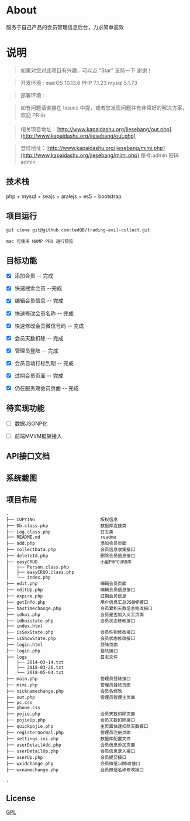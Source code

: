 # About

服务于自己产品的会员管理信息后台，力求简单高效


# 说明

>  如果对您对此项目有兴趣，可以点 "Star" 支持一下 谢谢！

>  开发环境 : macOS 10.13.6  PHP 7.1.23  mysql 5.1.73 

>  部署环境 :

>  如有问题请直接在 Issues 中提，或者您发现问题并有非常好的解决方案，欢迎 PR 👍

>  相关项目地址：[http://www.kapaidashu.org/jiesebang/out.php](http://www.kapaidashu.org/jiesebang/out.php)

>  登陆地址：[http://www.kapaidashu.org/jiesebang/mimi.php](http://www.kapaidashu.org/jiesebang/mimi.php)
   账号:admin 密码 admin

## 技术栈

php + mysql + seajs + aralejs + es5 + bootstrap


## 项目运行


```
git clone git@github.com:tedQB/trading-evil-collect.git  

mac 可使用 MAMP PRO 进行预览

```


## 目标功能

- [x] 添加会员 -- 完成
- [x] 快速搜索会员 --完成
- [x] 编辑会员信息 -- 完成
- [x] 快速修改会员名称 -- 完成
- [x] 快速修改会员微信号码 -- 完成
- [x] 会员天数扣除 -- 完成
- [x] 管理员登陆 -- 完成
- [x] 会员自动打标到期 -- 完成
- [x] 过期会员页面 -- 完成
- [x] 仍在服务期会员页面 -- 完成


## 待实现功能

- [ ] 数据JSONP化 
- [ ] 前端MVVM框架接入


## API接口文档

## 系统截图

## 项目布局

```
.
├── COPYING                         版权信息
├── Db.class.php                    数据库连接类
├── Log.class.php                   日志类
├── README.md                       readme
├── add.php                         添加会员页面
├── collectData.php                 会员信息收集接口
├── deleteId.php                    删除会员信息接口
├── easyCRUD                        小型PHPCURD库
│   ├── Person.class.php
│   ├── easyCRUD.class.php
│   └── index.php
├── edit.php                        编辑会员页面
├── editUp.php                      编辑会员信息接口
├── expire.php                      过期会员信息
├── getInfo.php                     用户信息汇总JSONP接口
├── hastimechange.php               会员累积天数信息修改接口
├── idhui.php                       会员是否加入义工页面
├── idhuistate.php                  会员状态修改接口
├── index.html                      
├── isSexState.php                  会员性别修改接口
├── isShowState.php                 会员状态修改接口
├── login.html                      登陆页面
├── login.php                       登陆接口
├── logs                            日志文件
│   ├── 2014-03-14.txt
│   ├── 2018-03-26.txt
│   └── 2018-05-04.txt
├── main.php                        管理员登陆接口
├── mimi.php                        管理员登陆页面
├── nicknamechange.php              会员名修改
├── out.php                         管理员管理主页面
├── pc.css  
├── phone.css
├── pojie.php                       会员天数扣除页面
├── pojieUp.php                     会员天数扣除接口
├── quickpojie.php                  主页面快速扣除天数接口
├── registernormal.php              管理员注册页面
├── settings.ini.php                数据库配置文件
├── userDetailAdd.php               会员信息添加页面
├── userDetailUp.php                会员信息录入接口
├── userUp.php                      会员提交接口
├── wxidchange.php                  会员微信id修改接口
├── wxnamechange.php                会员微信名称修改接口

.

```

## License

[GPL](https://raw.githubusercontent.com/tedQB/user-manage/master/COPYING)
